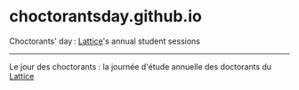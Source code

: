 choctorantsday.github.io
========================

Choctorants' day : [Lattice][1]'s annual student sessions

---

Le jour des choctorants : la journée d'étude annuelle des doctorants du [Lattice][1]

[1]: lattice.cnrs.fr
